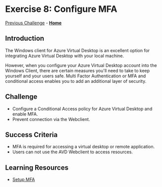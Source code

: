 # Exercise 8: Configure MFA

[Previous Challenge](./07-RDP-properties.md) - **[Home](../Readme.md)**

## Introduction
The Windows client for Azure Virtual Desktop is an excellent option for integrating Azure Virtual Desktop with your local machine. 

However, when you configure your Azure Virtual Desktop account into the Windows Client, there are certain measures you'll need to take to keep yourself and your users safe.
Multi Factor Authentication or MFA and conditional access enables you to add an additional layer of security.

## Challenge 
- Configure a Conditional Access policy for Azure Virtual Desktop and enable MFA.
- Prevent connection via the Webclient.

## Success Criteria
- MFA is required for accessing a virtual desktop or remote application.
- Users can not use the AVD Webclient to access resources.

## Learning Resources
- [Setup MFA](https://learn.microsoft.com/en-us/azure/virtual-desktop/set-up-mfa)
